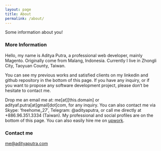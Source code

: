 ```yaml
---
layout: page
title: About
permalink: /about/
---
```


Some information about you!

### More Information

Hello, my name is Aditya Putra, a professional web developer, mainly Magento. Originally come from Malang, Indonesia. Currently I live in Zhongli City, Taoyuan County, Taiwan.

You can see my previous works and satisfied clients on my linkedin and github repository in the bottom of this page. If you have any inquiry, or if you want to propose any software development project, please don’t be hesitate to contact me.

Drop me an email me at: me[at][this.domain] or adityaf.putra[at]gmail[dot]com, for any inquiry. You can also contact me via Skype: ‘freehome_27′, Telegram: @adityaputra, or call me directly at +886.96.351.3334 (Taiwan). My professional and social profiles are on the bottom of this page. You can also easily hire me on [upwork](https://www.upwork.com/freelancers/~01e7e239879cd77215).

### Contact me

[me@adityaputra.com](mailto:me@adityaputra.com)
